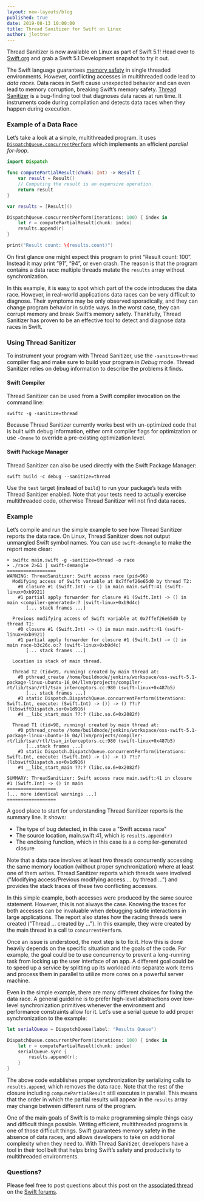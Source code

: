```yaml
---
layout: new-layouts/blog
published: true
date: 2019-08-13 10:00:00
title: Thread Sanitizer for Swift on Linux
author: jlettner
---
```


Thread Sanitizer is now available on Linux as part of Swift 5.1! Head over to [Swift.org](/download/#snapshots) and grab a Swift 5.1 Development snapshot to try it out.

The Swift language guarantees [memory safety](https://docs.swift.org/swift-book/LanguageGuide/MemorySafety.html) in single threaded environments. However, conflicting accesses in multithreaded code lead to _data races_. Data races in Swift cause unexpected behavior and can even lead to memory corruption, breaking Swift’s memory safety. [Thread Sanitizer](https://developer.apple.com/documentation/code_diagnostics/thread_sanitizer) is a bug-finding tool that diagnoses data races at run time. It instruments code during compilation and detects data races when they happen during execution.

### Example of a Data Race

Let’s take a look at a simple, multithreaded program. It uses [`DispatchQueue.concurrentPerform`](https://developer.apple.com/documentation/dispatch/dispatchqueue/2016088-concurrentperform) which implements an efficient *parallel for-loop*.

~~~swift
import Dispatch

func computePartialResult(chunk: Int) -> Result {
    var result = Result()
    // Computing the result is an expensive operation.
    return result
}

var results = [Result]()

DispatchQueue.concurrentPerform(iterations: 100) { index in
    let r = computePartialResult(chunk: index)
    results.append(r)
}

print("Result count: \(results.count)")
~~~

On first glance one might expect this program to print “Result count: 100”. Instead it may print “91”, “94”, or even crash. The reason is that the program contains a data race: multiple threads mutate the `results` array without synchronization.

In this example, it is easy to spot which part of the code introduces the data race. However, in real-world applications data races can be very difficult to diagnose. Their symptoms may be only observed sporadically, and they can change program behavior in subtle ways. In the worst case, they can corrupt memory and break Swift’s memory safety. Thankfully, Thread Sanitizer has proven to be an effective tool to detect and diagnose data races in Swift.

### Using Thread Sanitizer

To instrument your program with Thread Sanitizer, use the `-sanitize=thread` compiler flag and make sure to build your program in *Debug* mode. Thread Sanitizer relies on debug information to describe the problems it finds.

#### Swift Compiler

Thread Sanitizer can be used from a Swift compiler invocation on the command line:

~~~console
swiftc -g -sanitize=thread
~~~

Because Thread Sanitizer currently works best with un-optimized code that is built with debug information, either omit compiler flags for optimization or use  `-Onone` to override a pre-existing optimization level.

#### Swift Package Manager

Thread Sanitizer can also be used directly with the Swift Package Manager:

~~~console
swift build -c debug --sanitize=thread
~~~

Use the `test` target (instead of `build`) to run your package’s tests with Thread Sanitizer enabled. Note that your tests need to actually exercise multithreaded code, otherwise Thread Sanitizer will not find data races.

### Example

Let’s compile and run the simple example to see how Thread Sanitizer reports the data race. On Linux, Thread Sanitizer does not output unmangled Swift symbol names. You can use `swift-demangle` to make the report more clear:

~~~console
➤ swiftc main.swift -g -sanitize=thread -o race
➤ ./race 2>&1 | swift-demangle
==================
WARNING: ThreadSanitizer: Swift access race (pid=96)
  Modifying access of Swift variable at 0x7ffef26e65d0 by thread T2:
    #0 closure #1 (Swift.Int) -> () in main main.swift:41 (swift-linux+0xb9921)
    #1 partial apply forwarder for closure #1 (Swift.Int) -> () in main <compiler-generated>:? (swift-linux+0xb9d4c)
       [... stack frames ...]

  Previous modifying access of Swift variable at 0x7ffef26e65d0 by thread T1:
    #0 closure #1 (Swift.Int) -> () in main main.swift:41 (swift-linux+0xb9921)
    #1 partial apply forwarder for closure #1 (Swift.Int) -> () in main race-b3c26c.o:? (swift-linux+0xb9d4c)
       [... stack frames ...]

  Location is stack of main thread.

  Thread T2 (tid=99, running) created by main thread at:
    #0 pthread_create /home/buildnode/jenkins/workspace/oss-swift-5.1-package-linux-ubuntu-16_04/llvm/projects/compiler-rt/lib/tsan/rtl/tsan_interceptors.cc:980 (swift-linux+0x487b5)
       [... stack frames ...]
    #3 static Dispatch.DispatchQueue.concurrentPerform(iterations: Swift.Int, execute: (Swift.Int) -> ()) -> () ??:? (libswiftDispatch.so+0x1d916)
    #4 __libc_start_main ??:? (libc.so.6+0x2082f)

  Thread T1 (tid=98, running) created by main thread at:
    #0 pthread_create /home/buildnode/jenkins/workspace/oss-swift-5.1-package-linux-ubuntu-16_04/llvm/projects/compiler-rt/lib/tsan/rtl/tsan_interceptors.cc:980 (swift-linux+0x487b5)
       [...stack frames ...]
    #3 static Dispatch.DispatchQueue.concurrentPerform(iterations: Swift.Int, execute: (Swift.Int) -> ()) -> () ??:? (libswiftDispatch.so+0x1d916)
    #4 __libc_start_main ??:? (libc.so.6+0x2082f)

SUMMARY: ThreadSanitizer: Swift access race main.swift:41 in closure #1 (Swift.Int) -> () in main
==================
[... more identical warnings ...]
==================
~~~

A good place to start for understanding Thread Sanitizer reports is the summary line.  It shows:

* The type of bug detected, in this case a "Swift access race"
* The source location, main.swift:41, which is `results.append(r)`
* The enclosing function, which in this case is a a compiler-generated closure

Note that a data race involves at least two threads concurrently accessing the same memory location (without proper synchronization) where at least one of them writes. Thread Sanitizer reports which threads were involved ("Modifying access/Previous modifying access ... by thread ...") and provides the stack traces of these two conflicting accesses.

In this simple example, both accesses were produced by the same source statement. However, this is not always the case. Knowing the traces for both accesses can be invaluable when debugging subtle interactions in large applications. The report also states how the racing threads were created ("Thread ... created by ..."). In this example, they were created by the main thread in a call to `concurrentPerform`.

Once an issue is understood, the next step is to fix it.  How this is done heavily depends on the specific situation and the goals of the code.  For example, the goal could be to use concurrency to prevent a long-running task from locking up the user interface of an app. A different goal could be to speed up a service by splitting up its workload into separate work items and process them in parallel to utilize more cores on a powerful server machine.

Even in the simple example, there are many different choices for fixing the data race. A general guideline is to prefer high-level abstractions over low-level synchronization primitives whenever the environment and performance constraints allow for it. Let’s use a serial queue to add proper synchronization to the example:

~~~swift
let serialQueue = DispatchQueue(label: "Results Queue")

DispatchQueue.concurrentPerform(iterations: 100) { index in
    let r = computePartialResult(chunk: index)
    serialQueue.sync {
        results.append(r);
    }
}
~~~

The above code establishes proper synchronization by serializing calls to `results.append`, which removes the data race. Note that the rest of the closure including `computePartialResult` still executes in parallel. This means that the order in which the partial results will appear in the `results` array may change between different runs of the program.

One of the main goals of Swift is to make programming simple things easy and difficult things possible. Writing efficient, multithreaded programs is one of those difficult things. Swift guarantees memory safety in the absence of data races, and allows developers to take on additional complexity when they need to. With Thread Sanitizer, developers have a tool in their tool belt that helps bring Swift’s safety and productivity to multithreaded environments.

### Questions?

Please feel free to post questions about this post on the [associated thread](https://forums.swift.org/t/swift-org-blog-thread-sanitizer-for-swift-on-linux/27872) on the [Swift forums][].

[Swift forums]: https://forums.swift.org
